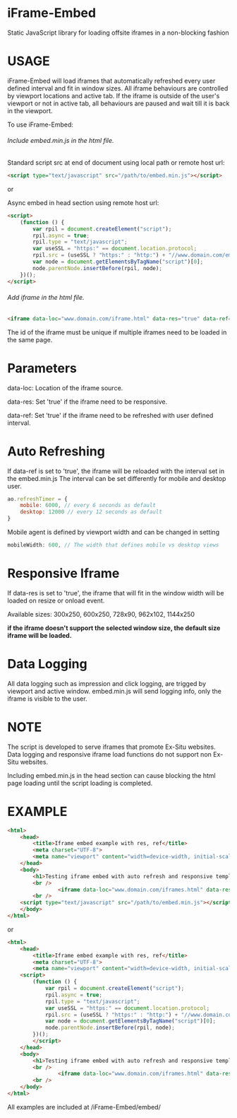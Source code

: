 # iFrame-Embed
Static JavaScript library for loading offsite iframes in a non-blocking fashion


# USAGE
iFrame-Embed will load iframes that automatically refreshed every user defined interval and fit in window sizes.
All iframe behaviours are controlled by viewport locations and active tab.
If the iframe is outside of the user's viewport or not in active tab, all behaviours are paused and wait till it is back in the viewport.

To use iFrame-Embed:

###### Include embed.min.js in the html file.


Standard script src at end of document using local path or remote host url:

``` html
<script type="text/javascript" src="/path/to/embed.min.js"></script>
```
or
<script type="text/javascript" src="http://www.domian.com/embed/src/embed.min.js"></script>


Async embed in head section using remote host url:
``` html
<script>
    (function () {
        var rpil = document.createElement("script");
        rpil.async = true;
        rpil.type = "text/javascript";
        var useSSL = "https:" == document.location.protocol;
        rpil.src = (useSSL ? "https:" : "http:") + "//www.domain.com/embed/src/embed.min.js"; 
        var node = document.getElementsByTagName("script")[0];
        node.parentNode.insertBefore(rpil, node);
    })();
</script>
```

###### Add iframe in the html file.
``` html
<iframe data-loc="www.domain.com/iframe.html" data-res="true" data-ref="true" width="1144" height="250" id="ADD_UNIQUE_ID_HERE" src="about:blank" class="aoembed" frameborder="0" marginheight="0" marginwidth="0" scrolling="no" allowTransparency="true" style="display:none"></iframe>
```
The id of the iframe must be unique if multiple iframes need to be loaded in the same page.


# Parameters

data-loc: Location of the iframe source.

data-res: Set 'true' if the iframe need to be responsive. 

data-ref: Set 'true' if the iframe need to be refreshed with user defined interval.


# Auto Refreshing
If data-ref is set to 'true', the iframe will be reloaded with the interval set in the embed.min.js
The interval can be set differently for mobile and desktop user.
``` js
ao.refreshTimer = {
    mobile: 6000, // every 6 seconds as default
    desktop: 12000 // every 12 seconds as default
}
```
Mobile agent is defined by viewport width and can be changed in setting
``` js
mobileWidth: 600, // The width that defines mobile vs desktop views
```


# Responsive Iframe
If data-res is set to 'true', the iframe that will fit in the window width will be loaded on resize or onload event.

Available sizes:
300x250, 600x250, 728x90, 962x102, 1144x250

**if the iframe doesn't support the selected window size, the default size iframe will be loaded.**


# Data Logging
All data logging such as impression and click logging, are trigged by viewport and active window.
embed.min.js will send logging info, only the iframe is visible to the user.


# NOTE
The script is developed to serve iframes that promote Ex-Situ websites. 
Data logging and responsive iframe load functions do not support non Ex-Situ websites.

Including embed.min.js in the head section can cause blocking the html page loading until the script loading is completed.


# EXAMPLE

``` html
<html>
    <head>
        <title>Iframe embed example with res, ref</title>
        <meta charset="UTF-8">
        <meta name="viewport" content="width=device-width, initial-scale=1.0">
    </head>
    <body>
        <h1>Testing iframe embed with auto refresh and responsive template</h1>
        <br />
                <iframe data-loc="www.domain.com/iframes.html" data-res="true" data-ref="true" width=IFRAME_WIDTH height=IFRAME_HEIGHT id="ADD_UNIQUE_ID_HERE" src="about:blank" class="aoembed" frameborder="0" marginheight="0" marginwidth="0" scrolling="no" allowTransparency="true" style="display:none"></iframe>
        <br />
	<script type="text/javascript" src="/path/to/embed.min.js"></script>
    </body>
</html>
```
or
``` html
<html>
    <head>
        <title>Iframe embed example with res, ref</title>
        <meta charset="UTF-8">
        <meta name="viewport" content="width=device-width, initial-scale=1.0">
	<script>
    	(function () {
        	var rpil = document.createElement("script");
        	rpil.async = true;
        	rpil.type = "text/javascript";
        	var useSSL = "https:" == document.location.protocol;
        	rpil.src = (useSSL ? "https:" : "http:") + "//www.domain.com/embed/src/embed.min.js";
        	var node = document.getElementsByTagName("script")[0];
        	node.parentNode.insertBefore(rpil, node);
    	})();
    	</script>
    </head>
    <body>
        <h1>Testing iframe embed with auto refresh and responsive template</h1>
        <br />
                <iframe data-loc="www.domain.com/iframes.html" data-res="true" data-ref="true" width=IFRAME_WIDTH height=IFRAME_HEIGHT id="ADD_UNIQUE_ID_HERE" src="about:blank" class="aoembed" frameborder="0" marginheight="0" marginwidth="0" scrolling="no" allowTransparency="true" style="display:none"></iframe>
        <br />
    </body>
</html>

```

All examples are included at /iFrame-Embed/embed/

